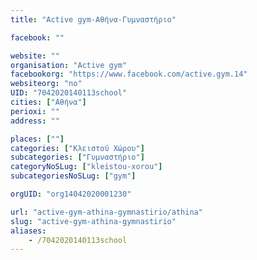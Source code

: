 ```yaml
---
title: "Active gym-Αθήνα-Γυμναστήριο"

facebook: ""

website: ""
organisation: "Active gym"
facebookorg: "https://www.facebook.com/active.gym.14"
websiteorg: "no"
UID: "7042020140113school"
cities: ["Αθήνα"]
perioxi: ""
address: ""

places: [""]
categories: ["Κλειστού Χώρου"]
subcategories: ["Γυμναστήριο"]
categoryNoSLug: ["kleistou-xorou"]
subcategoriesNoSLug: ["gym"]

orgUID: "org14042020001230"

url: "active-gym-athina-gymnastirio/athina"
slug: "active-gym-athina-gymnastirio"
aliases:
    - /7042020140113school
---
```





